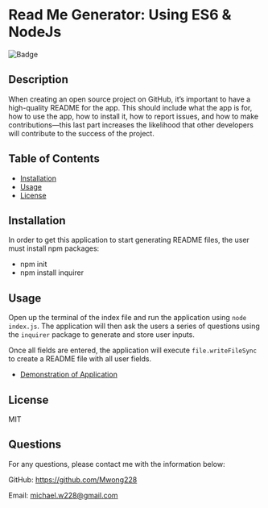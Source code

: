 # Read Me Generator: Using ES6 & NodeJs

![Badge](https://img.shields.io/badge/license-MIT-blue)

## Description
When creating an open source project on GitHub, it’s important to have a high-quality README for the app. This should include what the app is for, how to use the app, how to install it, how to report issues, and how to make contributions&mdash;this last part increases the likelihood that other developers will contribute to the success of the project. 

## Table of Contents
* [Installation](#installation)
* [Usage](#usage)
* [License](#license)

## Installation
In order to get this application to start generating README files, the user must install npm packages:
* npm init
* npm install inquirer

## Usage

Open up the terminal of the index file and run the application using `node index.js`. The application will then ask the users a series of questions using the `inquirer` package to generate and store user inputs. 

Once all fields are entered, the application will execute `file.writeFileSync` to create a README file with all user fields. 

* [Demonstration of Application](https://drive.google.com/file/d/1rMTl53PDl3YVK4daYH9x6MVmYUzMoTgX/view)

## License
MIT

## Questions
For any questions, please contact me with the information below:


GitHub: https://github.com/Mwong228


Email: michael.w228@gmail.com
